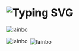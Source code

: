 <h1>
<img src="https://readme-typing-svg.herokuapp.com?font=JetBrains+Mono&weight=500&size=28&pause=1000&color=646CFF&vCenter=true&repeat=false&random=false&width=500&lines=Hi+there%F0%9F%91%8B%2C+I'm+Jason+Liang.;Welcome+to+my+GitHub." alt="Typing SVG" />
</h1>

<p align="left"> <a href="https://github.com/ryo-ma/github-profile-trophy"><img src="https://github-profile-trophy.screw-hand.vercel.app/?username=lainbo&column=-1&margin-w=25&margin-h=15&rank=-UNKNOWN,-C" alt="lainbo" /></a> </p>


<p><img align="left" src="https://github-readme-stats.vercel.app/api/top-langs?username=lainbo&show_icons=true&locale=en&layout=compact" alt="lainbo" /></p>

<p>&nbsp;<img align="center" src="https://github-readme-stats.vercel.app/api?username=lainbo&show_icons=true&locale=en" alt="lainbo" /></p>
